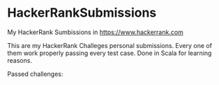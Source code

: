 # HackerRankSubmissions
My HackerRank Sumbissions in https://www.hackerrank.com

This are my HackerRank Challeges personal submissions. Every one of them work properly passing every test case. Done in Scala for learning reasons.

Passed challenges:

